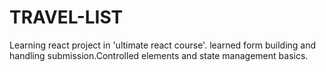 # TRAVEL-LIST

Learning react project in 'ultimate react course'.
learned form building and handling submission.Controlled elements and state management basics.
